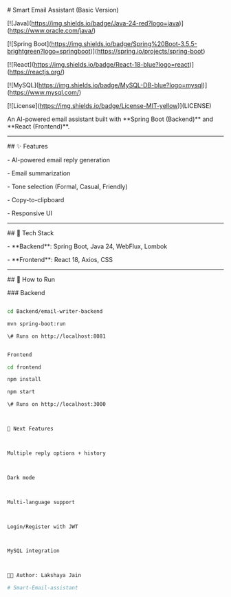\# Smart Email Assistant (Basic Version)



\[!\[Java](https://img.shields.io/badge/Java-24-red?logo=java)](https://www.oracle.com/java/)

\[!\[Spring Boot](https://img.shields.io/badge/Spring%20Boot-3.5.5-brightgreen?logo=springboot)](https://spring.io/projects/spring-boot)

\[!\[React](https://img.shields.io/badge/React-18-blue?logo=react)](https://reactjs.org/)

\[!\[MySQL](https://img.shields.io/badge/MySQL-DB-blue?logo=mysql)](https://www.mysql.com/)

\[!\[License](https://img.shields.io/badge/License-MIT-yellow)](LICENSE)



An AI-powered email assistant built with \*\*Spring Boot (Backend)\*\* and \*\*React (Frontend)\*\*.



---



\## ✨ Features

\- AI-powered email reply generation

\- Email summarization

\- Tone selection (Formal, Casual, Friendly)

\- Copy-to-clipboard

\- Responsive UI



---



\## 🚀 Tech Stack

\- \*\*Backend\*\*: Spring Boot, Java 24, WebFlux, Lombok

\- \*\*Frontend\*\*: React 18, Axios, CSS



---



\## 🔧 How to Run



\### Backend

```bash

cd Backend/email-writer-backend

mvn spring-boot:run

\# Runs on http://localhost:8081


Frontend

cd frontend

npm install

npm start

\# Runs on http://localhost:3000



📌 Next Features



Multiple reply options + history



Dark mode



Multi-language support



Login/Register with JWT



MySQL integration



👨‍💻 Author: Lakshaya Jain

# Smart-Email-assistant
